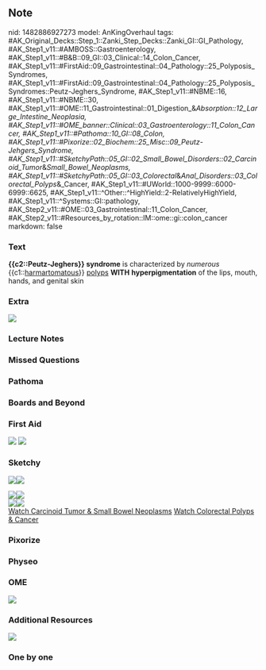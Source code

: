 ## Note
nid: 1482886927273
model: AnKingOverhaul
tags: #AK_Original_Decks::Step_1::Zanki_Step_Decks::Zanki_GI::GI_Pathology, #AK_Step1_v11::#AMBOSS::Gastroenterology, #AK_Step1_v11::#B&B::09_GI::03_Clinical::14_Colon_Cancer, #AK_Step1_v11::#FirstAid::09_Gastrointestinal::04_Pathology::25_Polyposis_Syndromes, #AK_Step1_v11::#FirstAid::09_Gastrointestinal::04_Pathology::25_Polyposis_Syndromes::Peutz-Jeghers_Syndrome, #AK_Step1_v11::#NBME::16, #AK_Step1_v11::#NBME::30, #AK_Step1_v11::#OME::11_Gastrointestinal::01_Digestion_&_Absorption::12_Large_Intestine_Neoplasia, #AK_Step1_v11::#OME_banner::Clinical::03_Gastroenterology::11_Colon_Cancer, #AK_Step1_v11::#Pathoma::10_GI::08_Colon, #AK_Step1_v11::#Pixorize::02_Biochem::25_Misc::09_Peutz-Jehgers_Syndrome, #AK_Step1_v11::#SketchyPath::05_GI::02_Small_Bowel_Disorders::02_Carcinoid_Tumor_&_Small_Bowel_Neoplasms, #AK_Step1_v11::#SketchyPath::05_GI::03_Colorectal_&_Anal_Disorders::03_Colorectal_Polyps_&_Cancer, #AK_Step1_v11::#UWorld::1000-9999::6000-6999::6625, #AK_Step1_v11::^Other::^HighYield::2-RelativelyHighYield, #AK_Step1_v11::^Systems::GI::pathology, #AK_Step2_v11::#OME::03_Gastrointestinal::11_Colon_Cancer, #AK_Step2_v11::#Resources_by_rotation::IM::ome::gi::colon_cancer
markdown: false

### Text
<div>
  <b>{{c2::Peutz-Jeghers}} syndrome</b> is characterized by
  <i>numerous</i> {{c1::<u>harmartomatous</u>}} <u>polyps</u>
  <b>WITH</b> <b>hyperpigmentation</b> of the lips, mouth, hands,
  and genital skin
</div>

### Extra
<img src="paste-10557029613945.jpg">

### Lecture Notes


### Missed Questions


### Pathoma


### Boards and Beyond


### First Aid
<img src="tmpp_Rza0.png"> <img src="tmpEeVHNv.png">

### Sketchy
<img src="Screen%20Shot%202020-01-12%20at%2012.59.01%20PM.JPG"
class="resizer"><img src=
"Screen%20Shot%202020-01-12%20at%2012.59.09%20PM.JPG" class=
"resizer">
<div><img src="Screen%20Shot%202020-01-13%20at%208.24.35%20AM.JPG"
class="resizer"><img src=
"Screen%20Shot%202020-01-13%20at%208.24.42%20AM.JPG" class=
"resizer"></div>
<div><img src="Zoverall%20picture%20(47)_1566160514431.JPG" class=
"resizer"><img src=
"Peutz-jeghers%20bowel%20obstruction_1566160514431.jpg" class=
"resizer"></div><a href=
"https://dashboard.sketchy.com/study/medical/courses/medical-pathophysiology/units/medical-pathophysiology-gi/videos/medical-pathophysiology-gi-small-bowel-disorders-carcinoid-tumor-and-small-bowel-neoplasms?utm_source=anki&utm_medium=partnership&utm_campaign=february_update&utm_content=medical">Watch
Carcinoid Tumor & Small Bowel Neoplasms</a> <a href=
"https://dashboard.sketchy.com/study/medical/courses/medical-pathophysiology/units/medical-pathophysiology-gi/videos/medical-pathophysiology-gi-small-bowel-disorders-carcinoid-tumor-and-small-bowel-neoplasms?utm_source=anki&utm_medium=partnership&utm_campaign=february_update&utm_content=medical">
Watch Colorectal Polyps & Cancer</a>

### Pixorize


### Physeo


### OME
<div class="ome-widget">
  <a href=
  "https://onlinemeded.org/spa/gastroenterology/colon-cancer/acquire?ref=anki">
  <img src="_OME_AnkiFlashcards_Lesson_2.png"></a>
</div>

### Additional Resources
<img src="paste-20b880b23cd0cdf52ecf5bb66056275e8efcfce0.png">

### One by one

